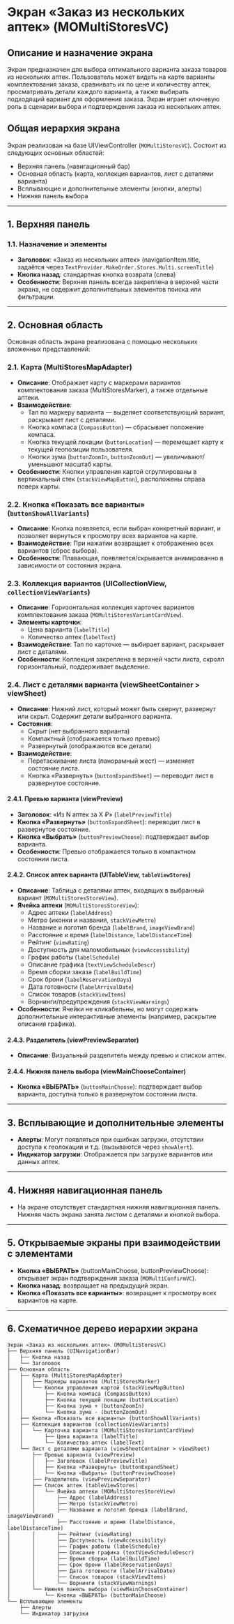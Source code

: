 # Экран «Заказ из нескольких аптек» (MOMultiStoresVC)

## Описание и назначение экрана
Экран предназначен для выбора оптимального варианта заказа товаров из нескольких аптек. Пользователь может видеть на карте варианты комплектования заказа, сравнивать их по цене и количеству аптек, просматривать детали каждого варианта, а также выбирать подходящий вариант для оформления заказа. Экран играет ключевую роль в сценарии выбора и подтверждения заказа из нескольких аптек.

## Общая иерархия экрана
Экран реализован на базе UIViewController (`MOMultiStoresVC`). Состоит из следующих основных областей:
- Верхняя панель (навигационный бар)
- Основная область (карта, коллекция вариантов, лист с деталями варианта)
- Всплывающие и дополнительные элементы (кнопки, алерты)
- Нижняя панель выбора

---

## 1. Верхняя панель
### 1.1. Назначение и элементы
- **Заголовок**: «Заказ из нескольких аптек» (navigationItem.title, задаётся через `TextProvider.MakeOrder.Stores.Multi.screenTitle`)
- **Кнопка назад**: стандартная кнопка возврата (слева)
- **Особенности**: Верхняя панель всегда закреплена в верхней части экрана, не содержит дополнительных элементов поиска или фильтрации.

---

## 2. Основная область
Основная область экрана реализована с помощью нескольких вложенных представлений:

### 2.1. Карта (MultiStoresMapAdapter)
- **Описание**: Отображает карту с маркерами вариантов комплектования заказа (MultiStoresMarker), а также отдельные аптеки.
- **Взаимодействие**:
  - Тап по маркеру варианта — выделяет соответствующий вариант, раскрывает лист с деталями.
  - Кнопка компаса (`CompassButton`) — сбрасывает положение компаса.
  - Кнопка текущей локации (`buttonLocation`) — перемещает карту к текущей геопозиции пользователя.
  - Кнопки зума (`buttonZoomIn`, `buttonZoomOut`) — увеличивают/уменьшают масштаб карты.
- **Особенности**: Кнопки управления картой сгруппированы в вертикальный стек (`stackViewMapButton`), расположены справа поверх карты.

### 2.2. Кнопка «Показать все варианты» (`buttonShowAllVariants`)
- **Описание**: Кнопка появляется, если выбран конкретный вариант, и позволяет вернуться к просмотру всех вариантов на карте.
- **Взаимодействие**: При нажатии возвращает к отображению всех вариантов (сброс выбора).
- **Особенности**: Плавающая, появляется/скрывается анимированно в зависимости от состояния экрана.

### 2.3. Коллекция вариантов (UICollectionView, `collectionViewVariants`)
- **Описание**: Горизонтальная коллекция карточек вариантов комплектования заказа (`MOMultiStoresVariantCardView`).
- **Элементы карточки**:
  - Цена варианта (`labelTitle`)
  - Количество аптек (`labelText`)
- **Взаимодействие**: Тап по карточке — выбирает вариант, раскрывает лист с деталями.
- **Особенности**: Коллекция закреплена в верхней части листа, скролл горизонтальный, поддерживает выделение.

### 2.4. Лист с деталями варианта (viewSheetContainer > viewSheet)
- **Описание**: Нижний лист, который может быть свернут, развернут или скрыт. Содержит детали выбранного варианта.
- **Состояния**:
  - Скрыт (нет выбранного варианта)
  - Компактный (отображается только превью)
  - Развернутый (отображаются все детали)
- **Взаимодействие**:
  - Перетаскивание листа (панорамный жест) — изменяет состояние листа.
  - Кнопка «Развернуть» (`buttonExpandSheet`) — переводит лист в развернутое состояние.

#### 2.4.1. Превью варианта (viewPreview)
- **Заголовок**: «Из N аптек за X ₽» (`labelPreviewTitle`)
- **Кнопка «Развернуть»** (`buttonExpandSheet`): переводит лист в развернутое состояние.
- **Кнопка «Выбрать»** (`buttonPreviewChoose`): подтверждает выбор варианта.
- **Особенности**: Превью отображается только в компактном состоянии листа.

#### 2.4.2. Список аптек варианта (UITableView, `tableViewStores`)
- **Описание**: Таблица с деталями аптек, входящих в выбранный вариант (`MOMultiStoresStoreView`).
- **Ячейка аптеки** (`MOMultiStoresStoreView`):
  - Адрес аптеки (`labelAddress`)
  - Метро (иконки и названия, `stackViewMetro`)
  - Название и логотип бренда (`labelBrand`, `imageViewBrand`)
  - Расстояние и время (`labelDistance`, `labelDistanceTime`)
  - Рейтинг (`viewRating`)
  - Доступность для маломобильных (`viewAccessibility`)
  - График работы (`labelSchedule`)
  - Описание графика (`textViewScheduleDescr`)
  - Время сборки заказа (`labelBuildTime`)
  - Срок брони (`labelReservationDays`)
  - Дата готовности (`labelArrivalDate`)
  - Список товаров (`stackViewItems`)
  - Ворнинги/предупреждения (`stackViewWarnings`)
- **Особенности**: Ячейки не кликабельны, но могут содержать дополнительные интерактивные элементы (например, раскрытие описания графика).

#### 2.4.3. Разделитель (viewPreviewSeparator)
- **Описание**: Визуальный разделитель между превью и списком аптек.

#### 2.4.4. Нижняя панель выбора (viewMainChooseContainer)
- **Кнопка «ВЫБРАТЬ»** (`buttonMainChoose`): подтверждает выбор варианта, доступна только в развернутом состоянии листа.

---

## 3. Всплывающие и дополнительные элементы
- **Алерты**: Могут появляться при ошибках загрузки, отсутствии доступа к геолокации и т.д. (вызываются через `showAlert`).
- **Индикатор загрузки**: Отображается при загрузке вариантов или данных аптек.

---

## 4. Нижняя навигационная панель
- На экране отсутствует стандартная нижняя навигационная панель. Нижняя часть экрана занята листом с деталями и кнопкой выбора.

---

## 5. Открываемые экраны при взаимодействии с элементами
- **Кнопка «ВЫБРАТЬ»** (buttonMainChoose, buttonPreviewChoose): открывает экран подтверждения заказа (`MOMultiConfirmVC`).
- **Кнопка назад**: возвращает на предыдущий экран.
- **Кнопка «Показать все варианты»**: возвращает к просмотру всех вариантов на карте.

---

## 6. Схематичное дерево иерархии экрана
```
Экран «Заказ из нескольких аптек» (MOMultiStoresVC)
├── Верхняя панель (UINavigationBar)
│   ├── Кнопка назад
│   └── Заголовок
├── Основная область
│   ├── Карта (MultiStoresMapAdapter)
│   │   ├── Маркеры вариантов (MultiStoresMarker)
│   │   └── Кнопки управления картой (stackViewMapButton)
│   │       ├── Кнопка компаса (CompassButton)
│   │       ├── Кнопка текущей локации (buttonLocation)
│   │       ├── Кнопка зума + (buttonZoomIn)
│   │       └── Кнопка зума - (buttonZoomOut)
│   ├── Кнопка «Показать все варианты» (buttonShowAllVariants)
│   ├── Коллекция вариантов (collectionViewVariants)
│   │   └── Карточка варианта (MOMultiStoresVariantCardView)
│   │       ├── Цена варианта (labelTitle)
│   │       └── Количество аптек (labelText)
│   └── Лист с деталями варианта (viewSheetContainer > viewSheet)
│       ├── Превью варианта (viewPreview)
│       │   ├── Заголовок (labelPreviewTitle)
│       │   ├── Кнопка «Развернуть» (buttonExpandSheet)
│       │   └── Кнопка «Выбрать» (buttonPreviewChoose)
│       ├── Разделитель (viewPreviewSeparator)
│       ├── Список аптек (tableViewStores)
│       │   └── Ячейка аптеки (MOMultiStoresStoreView)
│       │       ├── Адрес (labelAddress)
│       │       ├── Метро (stackViewMetro)
│       │       ├── Название и логотип бренда (labelBrand, imageViewBrand)
│       │       ├── Расстояние и время (labelDistance, labelDistanceTime)
│       │       ├── Рейтинг (viewRating)
│       │       ├── Доступность (viewAccessibility)
│       │       ├── График работы (labelSchedule)
│       │       ├── Описание графика (textViewScheduleDescr)
│       │       ├── Время сборки (labelBuildTime)
│       │       ├── Срок брони (labelReservationDays)
│       │       ├── Дата готовности (labelArrivalDate)
│       │       ├── Список товаров (stackViewItems)
│       │       └── Ворнинги (stackViewWarnings)
│       └── Нижняя панель выбора (viewMainChooseContainer)
│           └── Кнопка «ВЫБРАТЬ» (buttonMainChoose)
└── Всплывающие элементы
    ├── Алерты
    └── Индикатор загрузки
```